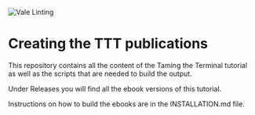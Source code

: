 ![Vale Linting](https://github.com/hepabolu/ttt/workflows/Linting/badge.svg)

# Creating the TTT publications

This repository contains all the content of the Taming the Terminal tutorial as well as the scripts that are needed to build the output.

Under Releases you will find all the ebook versions of this tutorial.

Instructions on how to build the ebooks are in the INSTALLATION.md file.
